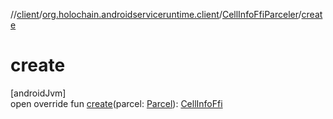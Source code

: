 //[client](../../../index.md)/[org.holochain.androidserviceruntime.client](../index.md)/[CellInfoFfiParceler](index.md)/[create](create.md)

# create

[androidJvm]\
open override fun [create](create.md)(parcel: [Parcel](https://developer.android.com/reference/kotlin/android/os/Parcel.html)): [CellInfoFfi](../-cell-info-ffi/index.md)